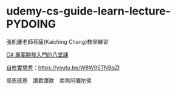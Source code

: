 # udemy-cs-guide-learn-lecture-PYDOING
張凱慶老師菩薩(Kaiching Chang)教學練習

[C# 專案開發入門的八堂課](https://www.udemy.com/share/102iaIAEEedV9UQ30B/) <p>
[自修實境秀](https://bit.ly/3fYPswO)：https://youtu.be/W8W9STNBqZI

感恩感恩　讚歎讚歎　南無阿彌陀佛

